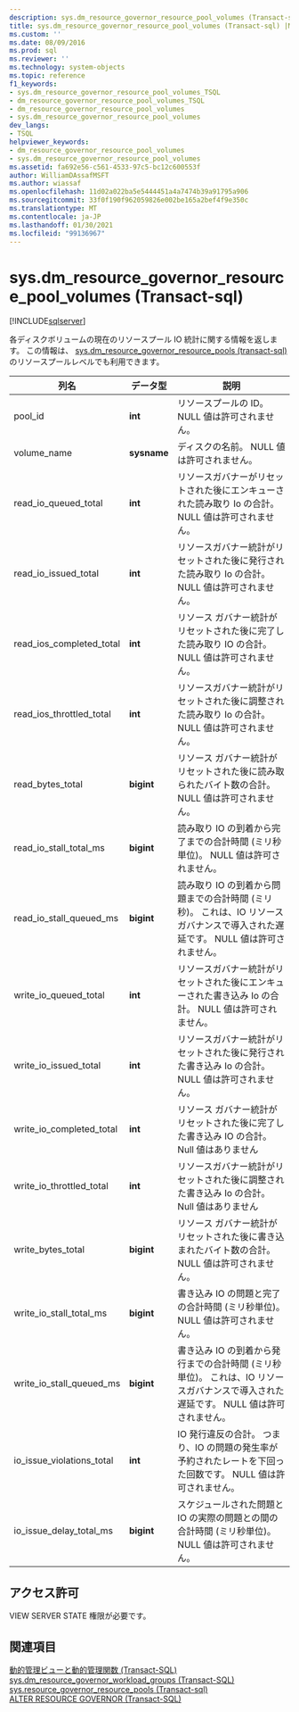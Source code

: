 ```yaml
---
description: sys.dm_resource_governor_resource_pool_volumes (Transact-sql)
title: sys.dm_resource_governor_resource_pool_volumes (Transact-sql) |Microsoft Docs
ms.custom: ''
ms.date: 08/09/2016
ms.prod: sql
ms.reviewer: ''
ms.technology: system-objects
ms.topic: reference
f1_keywords:
- sys.dm_resource_governor_resource_pool_volumes_TSQL
- dm_resource_governor_resource_pool_volumes_TSQL
- dm_resource_governor_resource_pool_volumes
- sys.dm_resource_governor_resource_pool_volumes
dev_langs:
- TSQL
helpviewer_keywords:
- dm_resource_governor_resource_pool_volumes
- sys.dm_resource_governor_resource_pool_volumes
ms.assetid: fa692e56-c561-4533-97c5-bc12c600553f
author: WilliamDAssafMSFT
ms.author: wiassaf
ms.openlocfilehash: 11d02a022ba5e5444451a4a7474b39a91795a906
ms.sourcegitcommit: 33f0f190f962059826e002be165a2bef4f9e350c
ms.translationtype: MT
ms.contentlocale: ja-JP
ms.lasthandoff: 01/30/2021
ms.locfileid: "99136967"
---
```

# <a name="sysdm_resource_governor_resource_pool_volumes-transact-sql"></a>sys.dm_resource_governor_resource_pool_volumes (Transact-sql)
[!INCLUDE[sqlserver](../../includes/applies-to-version/sqlserver.md)]

  各ディスクボリュームの現在のリソースプール IO 統計に関する情報を返します。 この情報は、 [sys.dm_resource_governor_resource_pools &#40;transact-sql&#41;](../../relational-databases/system-dynamic-management-views/sys-dm-resource-governor-resource-pools-transact-sql.md)のリソースプールレベルでも利用できます。  
  
  
|列名|データ型|説明|  
|-----------------|---------------|-----------------|  
|pool_id|**int**|リソースプールの ID。 NULL 値は許可されません。|  
|volume_name|**sysname**|ディスクの名前。 NULL 値は許可されません。|  
|read_io_queued_total|**int**|リソースガバナーがリセットされた後にエンキューされた読み取り Io の合計。 NULL 値は許可されません。|  
|read_io_issued_total|**int**|リソースガバナー統計がリセットされた後に発行された読み取り Io の合計。 NULL 値は許可されません。|  
|read_ios_completed_total|**int**|リソース ガバナー統計がリセットされた後に完了した読み取り IO の合計。 NULL 値は許可されません。|  
|read_ios_throttled_total|**int**|リソースガバナー統計がリセットされた後に調整された読み取り Io の合計。 NULL 値は許可されません。|  
|read_bytes_total|**bigint**|リソース ガバナー統計がリセットされた後に読み取られたバイト数の合計。 NULL 値は許可されません。|  
|read_io_stall_total_ms|**bigint**|読み取り IO の到着から完了までの合計時間 (ミリ秒単位)。 NULL 値は許可されません。|  
|read_io_stall_queued_ms|**bigint**|読み取り IO の到着から問題までの合計時間 (ミリ秒)。 これは、IO リソースガバナンスで導入された遅延です。 NULL 値は許可されません。|  
|write_io_queued_total|**int**|リソースガバナー統計がリセットされた後にエンキューされた書き込み Io の合計。 NULL 値は許可されません。|  
|write_io_issued_total|**int**|リソースガバナー統計がリセットされた後に発行された書き込み Io の合計。 NULL 値は許可されません。|  
|write_io_completed_total|**int**|リソース ガバナー統計がリセットされた後に完了した書き込み IO の合計。 Null 値はありません|  
|write_io_throttled_total|**int**|リソースガバナー統計がリセットされた後に調整された書き込み Io の合計。 Null 値はありません|  
|write_bytes_total|**bigint**|リソース ガバナー統計がリセットされた後に書き込まれたバイト数の合計。 NULL 値は許可されません。|  
|write_io_stall_total_ms|**bigint**|書き込み IO の問題と完了の合計時間 (ミリ秒単位)。 NULL 値は許可されません。|  
|write_io_stall_queued_ms|**bigint**|書き込み IO の到着から発行までの合計時間 (ミリ秒単位)。 これは、IO リソースガバナンスで導入された遅延です。 NULL 値は許可されません。|  
|io_issue_violations_total|**int**|IO 発行違反の合計。 つまり、IO の問題の発生率が予約されたレートを下回った回数です。 NULL 値は許可されません。|  
|io_issue_delay_total_ms|**bigint**|スケジュールされた問題と IO の実際の問題との間の合計時間 (ミリ秒単位)。 NULL 値は許可されません。|  
  
## <a name="permissions"></a>アクセス許可  
 VIEW SERVER STATE 権限が必要です。  
  
## <a name="see-also"></a>関連項目  
 [動的管理ビューと動的管理関数 &#40;Transact-SQL&#41;](~/relational-databases/system-dynamic-management-views/system-dynamic-management-views.md)   
 [sys.dm_resource_governor_workload_groups &#40;Transact-SQL&#41;](../../relational-databases/system-dynamic-management-views/sys-dm-resource-governor-workload-groups-transact-sql.md)   
 [sys.resource_governor_resource_pools &#40;Transact-sql&#41;](../../relational-databases/system-catalog-views/sys-resource-governor-resource-pools-transact-sql.md)   
 [ALTER RESOURCE GOVERNOR &#40;Transact-SQL&#41;](../../t-sql/statements/alter-resource-governor-transact-sql.md)  
  
  

